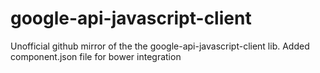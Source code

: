 google-api-javascript-client
============================

Unofficial github mirror of the the google-api-javascript-client lib. Added component.json file for bower integration